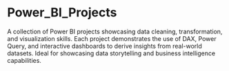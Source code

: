 # Power_BI_Projects
A collection of Power BI projects showcasing data cleaning, transformation, and visualization skills. Each project demonstrates the use of DAX, Power Query, and interactive dashboards to derive insights from real-world datasets. Ideal for showcasing data storytelling and business intelligence capabilities.
